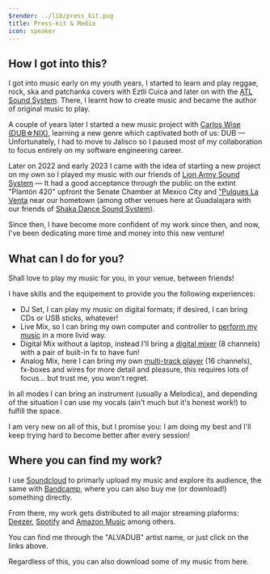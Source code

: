 ```yaml
---
$render: ../lib/press_kit.pug
title: Press-kit & Media
icon: speaker
---
```


## How I got into this?

I got into music early on my youth years, I started to learn and play reggae, rock, ska and patchanka covers with Eztli Cuica
and later on with the [ATL Sound System][atl]. There, I learnt how to create music and became the author of original music to play.

A couple of years later I started a new music project with [Carlos Wise (DUB&star;NIX)][nix], learning a new genre which captivated both of us: DUB
&mdash; Unfortunately, I had to move to Jalisco so I paused most of my collaboration to focus entirely on my software engineering career.

Later on 2022 and early 2023 I came with the idea of starting a new project on my own so I played my music with our friends of [Lion Army Sound System][lass]
&mdash; It had a good acceptance through the public on the extint "Plantón 420" upfront the Senate Chamber at Mexico City and ["Pulques La Venta][plav] near our hometown
(among other venues here at Guadalajara with our friends of [Shaka Dance Sound System][sdss]).

Since then, I have become more confident of my work since then, and now, I've been dedicating more time and money into this new venture!

## What can I do for you?

Shall love to play my music for you, in your venue, between friends!

I have skills and the equipement to provide you the following experiences:

- DJ Set, I can play my music on digital formats; if desired, I can bring CDs or USB sticks, whatever!
- Live Mix, so I can bring my own computer and controller to [perform my music][bw] in a more livid way.
- Digital Mix without a laptop, instead I'll bring a [digital mixer][r16] (8 channels) with a pair of built-in fx to have fun!
- Analog Mix, here I can bring my own [multi-track player][pl16] (16 channels), fx-boxes and wires for more detail and pleasure, this requires lots of focus... but trust me, you won't regret.

In all modes I can bring an instrument (usually a Melodica), and depending of the situation I can use my vocals (ain't much but it's honest work!) to fulfill the space.

I am very new on all of this, but I promise you: I am doing my best and I'll keep trying hard to become better after every session!

## Where you can find my work?

I use [Soundcloud][sc] to primarly upload my music and explore its audience, the same with [Bandcamp][bc], where you can also buy me (or download!) something directly.

From there, my work gets distributed to all major streaming plaforms: [Deezer][de], [Spotify][sp] and [Amazon Music][am] among others.

You can find me through the "ALVADUB" artist name, or just click on the links above.

Regardless of this, you can also download some of my music from here.

[atl]: https://www.youtube.com/watch?v=wmUvAeYu0SE
[nix]: https://www.youtube.com/@dubnix
[bw]: https://www.bitwig.com/
[sc]: https://soundcloud.com/alvadub
[bc]: https://alvadub.bandcamp.com/
[de]: https://www.deezer.com/es/artist/133116282
[sp]: https://open.spotify.com/artist/1XqTdkcjEEscsdcZCaqRuE
[am]: https://music.apple.com/us/artist/1724143850
[lass]: https://www.facebook.com/profile.php?id=100076157704803
[sdss]: https://www.facebook.com/shakadancesoundsystem
[plav]: https://www.facebook.com/pages/Pulques%20La%20Venta/2117464271650371/
[r16]: https://zoomcorp.com/en/us/digital-mixer-multi-track-recorders/multi-track-recorders/r16/
[pl16]: https://cymaticaudio.com/product/lp-16-live-player-16-track-backing-track-system/
